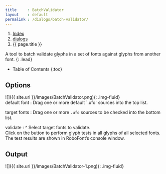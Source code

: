 ```yaml
---
title     : BatchValidator
layout    : default
permalink : /dialogs/batch-validator/
---
```


<nav aria-label="breadcrumb">
  <ol class="breadcrumb small">
    <li class="breadcrumb-item"><a href="{{ site.url }}">Index</a></li>
    <li class="breadcrumb-item"><a href="../../dialogs">dialogs</a></li>
    <li class="breadcrumb-item active" aria-current="page">{{ page.title }}</li>
  </ol>
</nav>

A tool to batch validate glyphs in a set of fonts against glyphs from another font.
{: .lead}

* Table of Contents
{:toc}


Options
-------

<div class='row'>
<div class='col' markdown='1'>
![]({{ site.url }}/images/BatchValidator.png){: .img-fluid}
</div>
<div class='col' markdown='1'>
default font
: Drag one or more default `.ufo` sources into the top list.

target fonts
: Drag one or more `.ufo` sources to be checked into the bottom list.

validate
: ^
  Select target fonts to validate.  
  Click on the button to perform glyph tests in all glyphs of all selected fonts.  
  The test results are shown in RoboFont’s console window.  
</div>
</div>


Output
------

![]({{ site.url }}/images/BatchValidator-1.png){: .img-fluid}